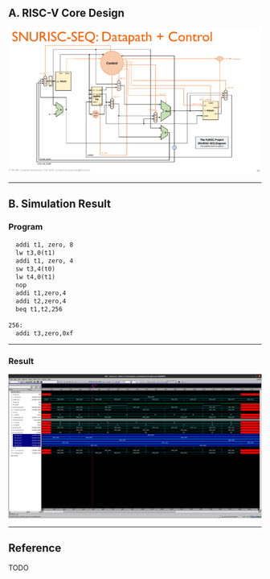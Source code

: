 

## A. RISC-V Core Design
![](image/snurisc-seq.png)


-----
## B. Simulation Result
### Program
      addi t1, zero, 8
      lw t3,0(t1)
      addi t1, zero, 4
      sw t3,4(t0)
      lw t4,0(t1)
      nop
      addi t1,zero,4
      addi t2,zero,4
      beq t1,t2,256
    
    256:
      addi t3,zero,0xf

-----
### Result
![](image/8-seq1.png)


------

## Reference

TODO